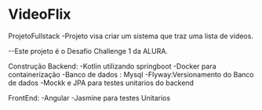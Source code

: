 # VideoFlix
ProjetoFullstack
-Projeto visa criar um sistema que traz uma lista de videos.

--Este projeto é o Desafio Challenge 1 da ALURA.

Construção
Backend:
-Kotlin utilizando springboot
-Docker para containerização
-Banco de dados : Mysql
-Flyway:Versionamento do Banco de dados
-Mockk e JPA para testes unitarios do backend

FrontEnd:
-Angular
-Jasmine para testes Unitarios
